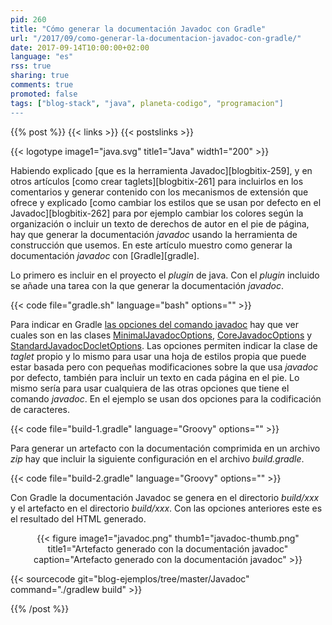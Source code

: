 ```yaml
---
pid: 260
title: "Cómo generar la documentación Javadoc con Gradle"
url: "/2017/09/como-generar-la-documentacion-javadoc-con-gradle/"
date: 2017-09-14T10:00:00+02:00
language: "es"
rss: true
sharing: true
comments: true
promoted: false
tags: ["blog-stack", "java", planeta-codigo", "programacion"]
---
```


{{% post %}}
{{< links >}}
{{< postslinks >}}

{{< logotype image1="java.svg" title1="Java" width1="200" >}}

Habiendo explicado [que es la herramienta Javadoc][blogbitix-259], y en otros artículos [como crear taglets][blogbitix-261] para incluirlos en los comentarios y generar contenido con los mecanismos de extensión que ofrece y explicado [como cambiar los estilos que se usan por defecto en el Javadoc][blogbitix-262] para por ejemplo cambiar los colores según la organización o incluir un texto de derechos de autor en el pie de página, hay que generar la documentación _javadoc_ usando la herramienta de construcción que usemos. En este artículo muestro como generar la documentación _javadoc_ con [Gradle][gradle].

Lo primero es incluir en el proyecto el _plugin_ de java. Con el _plugin_ incluido se añade una tarea con la que generar la documentación _javadoc_.

{{< code file="gradle.sh" language="bash" options="" >}}

Para indicar en Gradle [las opciones del comando javadoc](https://docs.oracle.com/javase/7/docs/technotes/tools/windows/javadoc.html#options) hay que ver cuales son en las clases [MinimalJavadocOptions](https://docs.gradle.org/current/javadoc/org/gradle/external/javadoc/MinimalJavadocOptions.html), [CoreJavadocOptions](https://docs.gradle.org/current/javadoc/org/gradle/external/javadoc/CoreJavadocOptions.html) y [StandardJavadocDocletOptions](https://docs.gradle.org/current/javadoc/org/gradle/external/javadoc/StandardJavadocDocletOptions.html). Las opciones permiten indicar la clase de _taglet_ propio y lo mismo para usar una hoja de estilos propia que puede estar basada pero con pequeñas modificaciones sobre la que usa _javadoc_ por defecto, también para incluir un texto en cada página en el pie. Lo mismo sería para usar cualquiera de las otras opciones que tiene el comando _javadoc_. En el ejemplo se usan dos opciones para la codificación de caracteres.

{{< code file="build-1.gradle" language="Groovy" options="" >}}

Para generar un artefacto con la documentación comprimida en un archivo _zip_ hay que incluir la siguiente configuración en el archivo _build.gradle_.

{{< code file="build-2.gradle" language="Groovy" options="" >}}

Con Gradle la documentación Javadoc se genera en el directorio _build/xxx_ y el artefacto en el directorio _build/xxx_. Con las opciones anteriores este es el resultado del HTML generado.

<div class="media" style="text-align: center;">
    {{< figure
        image1="javadoc.png" thumb1="javadoc-thumb.png" title1="Artefacto generado con la documentación javadoc"
        caption="Artefacto generado con la documentación javadoc" >}}
</div>

{{< sourcecode git="blog-ejemplos/tree/master/Javadoc" command="./gradlew build" >}}

{{% /post %}}



